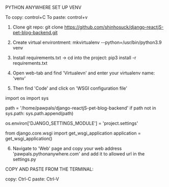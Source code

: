 PYTHON ANYWHERE SET UP VENV

To copy: control+C
To paste: control+v

1. Clone git repo:
git clone https://github.com/shinhosuck/django-reactjS-pet-blog-backend.git

2. Create virtual environtment:
mkvirtualenv --python=/usr/bin/python3.9 venv

3. Install requirements.txt -> cd into the project:
pip3 install -r requirements.txt

4. Open web-tab and find 'Virtualevn' and enter your virtualenv name: 'venv' 

5. Then find 'Code' and click on 'WSGI configuration file'

import os
import sys

path = '/home/pawpals/django-reactjS-pet-blog-backend'
if path not in sys.path:
    sys.path.append(path)

os.environ['DJANGO_SETTINGS_MODULE'] = 'project.settings'

from django.core.wsgi import get_wsgi_application
application = get_wsgi_application()

6. Navigate to 'Web' page and copy your web address 'pawpals.pythonanywhere.com' and add it to allowed url in the settings.py


COPY AND PASTE FROM THE TERMINAL:

copy: Ctrl-C 
paste: Ctrl-V
